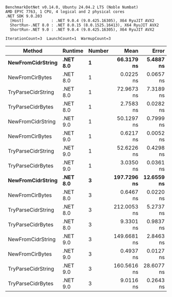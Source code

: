 ```

BenchmarkDotNet v0.14.0, Ubuntu 24.04.2 LTS (Noble Numbat)
AMD EPYC 7763, 1 CPU, 4 logical and 2 physical cores
.NET SDK 9.0.203
  [Host]            : .NET 9.0.4 (9.0.425.16305), X64 RyuJIT AVX2
  ShortRun-.NET 8.0 : .NET 8.0.15 (8.0.1525.16413), X64 RyuJIT AVX2
  ShortRun-.NET 9.0 : .NET 9.0.4 (9.0.425.16305), X64 RyuJIT AVX2

IterationCount=3  LaunchCount=1  WarmupCount=3  

```
| Method             | Runtime  | Number | Mean        | Error      | StdDev    | Min         | Max         | Allocated |
|------------------- |--------- |------- |------------:|-----------:|----------:|------------:|------------:|----------:|
| **NewFromCidrString**  | **.NET 8.0** | **1**      |  **66.3179 ns** |  **5.4887 ns** | **0.3009 ns** |  **66.0631 ns** |  **66.6498 ns** |         **-** |
| NewFromCirBytes    | .NET 8.0 | 1      |   0.0225 ns |  0.0657 ns | 0.0036 ns |   0.0199 ns |   0.0267 ns |         - |
| TryParseCidrString | .NET 8.0 | 1      |  72.9673 ns |  7.3189 ns | 0.4012 ns |  72.7192 ns |  73.4302 ns |         - |
| TryParseCidrBytes  | .NET 8.0 | 1      |   2.7583 ns |  0.0282 ns | 0.0015 ns |   2.7568 ns |   2.7599 ns |         - |
| NewFromCidrString  | .NET 9.0 | 1      |  50.1297 ns |  0.7999 ns | 0.0438 ns |  50.0797 ns |  50.1614 ns |         - |
| NewFromCirBytes    | .NET 9.0 | 1      |   0.6217 ns |  0.0052 ns | 0.0003 ns |   0.6214 ns |   0.6219 ns |         - |
| TryParseCidrString | .NET 9.0 | 1      |  52.6226 ns |  0.4298 ns | 0.0236 ns |  52.5960 ns |  52.6408 ns |         - |
| TryParseCidrBytes  | .NET 9.0 | 1      |   3.0350 ns |  0.0361 ns | 0.0020 ns |   3.0337 ns |   3.0373 ns |         - |
| **NewFromCidrString**  | **.NET 8.0** | **3**      | **197.7296 ns** | **12.6559 ns** | **0.6937 ns** | **197.0655 ns** | **198.4496 ns** |         **-** |
| NewFromCirBytes    | .NET 8.0 | 3      |   0.6467 ns |  0.0220 ns | 0.0012 ns |   0.6453 ns |   0.6474 ns |         - |
| TryParseCidrString | .NET 8.0 | 3      | 212.0053 ns |  5.2737 ns | 0.2891 ns | 211.8363 ns | 212.3391 ns |         - |
| TryParseCidrBytes  | .NET 8.0 | 3      |   9.3301 ns |  0.9837 ns | 0.0539 ns |   9.2934 ns |   9.3920 ns |         - |
| NewFromCidrString  | .NET 9.0 | 3      | 149.6681 ns |  2.8463 ns | 0.1560 ns | 149.5171 ns | 149.8287 ns |         - |
| NewFromCirBytes    | .NET 9.0 | 3      |   0.4937 ns |  0.0127 ns | 0.0007 ns |   0.4932 ns |   0.4945 ns |         - |
| TryParseCidrString | .NET 9.0 | 3      | 160.5616 ns | 28.6077 ns | 1.5681 ns | 159.3527 ns | 162.3334 ns |         - |
| TryParseCidrBytes  | .NET 9.0 | 3      |   9.0116 ns |  0.2643 ns | 0.0145 ns |   8.9958 ns |   9.0242 ns |         - |
